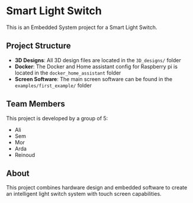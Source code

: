 # Smart Light Switch

This is an Embedded System project for a Smart Light Switch.

## Project Structure

- **3D Designs**: All 3D design files are located in the `3D_designs/` folder
- **Docker**: The Docker and Home assistant config for Raspberry pi is located in the `docker_home_assistant` folder
- **Screen Software**: The main screen software can be found in the `examples/first_example/` folder

## Team Members

This project is developed by a group of 5:
- Ali
- Sem
- Mor
- Arda
- Reinoud

## About

This project combines hardware design and embedded software to create an intelligent light switch system with touch screen capabilities.
